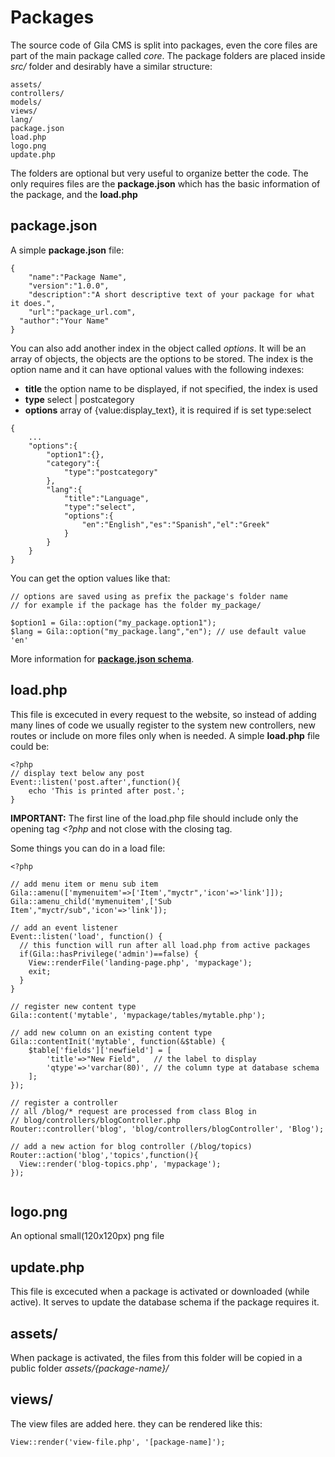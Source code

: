 
# Packages

The source code of Gila CMS is split into packages, even the core files are part of the main package called *core*. The package folders are placed inside *src/* folder and desirably have a similar structure:
```
assets/
controllers/
models/
views/
lang/
package.json
load.php
logo.png
update.php
```

The folders are optional but very useful to organize better the code. The only requires files are the **package.json** which has the basic information of the package, and the **load.php**

## package.json

A simple **package.json** file:
```
{
	"name":"Package Name",
	"version":"1.0.0",
	"description":"A short descriptive text of your package for what it does.",
	"url":"package_url.com",
  "author":"Your Name"
}
```


You can also add another index in the object called *options*. It will be an array of objects, the objects are the options to be stored. The index is the option name and it can have optional values with the following indexes:
- **title**  the option name to be displayed, if not specified, the index is used
- **type**  select | postcategory
- **options** array of {value:display_text}, it is required if is set type:select

```
{
    ...
	"options":{
        "option1":{},
		"category":{
			"type":"postcategory"
		},
		"lang":{
            "title":"Language",
            "type":"select",
			"options":{
				"en":"English","es":"Spanish","el":"Greek"
			}
		}
	}
}

```

You can get the option values like that:
```
// options are saved using as prefix the package's folder name
// for example if the package has the folder my_package/

$option1 = Gila::option("my_package.option1");
$lang = Gila::option("my_package.lang","en"); // use default value 'en'
```
More information for [**package.json schema**](schemas.html##package-json).

## load.php

This file is excecuted in every request to the website, so instead of adding many lines of code we usually register to the system new controllers, new routes or include on more files only when is needed.
A simple **load.php** file could be:
```
<?php
// display text below any post
Event::listen('post.after',function(){
	echo 'This is printed after post.';
}

```
**IMPORTANT:** The first line of the load.php file should include only the opening tag *<?php* and not close with the closing tag.

Some things you can do in a load file:
```
<?php

// add menu item or menu sub item
Gila::amenu(['mymenuitem'=>['Item',"myctr",'icon'=>'link']]);
Gila::amenu_child('mymenuitem',['Sub Item',"myctr/sub",'icon'=>'link']);

// add an event listener
Event::listen('load', function() {
  // this function will run after all load.php from active packages
  if(Gila::hasPrivilege('admin')==false) {
    View::renderFile('landing-page.php', 'mypackage');
    exit;
  }
}

// register new content type
Gila::content('mytable', 'mypackage/tables/mytable.php');

// add new column on an existing content type
Gila::contentInit('mytable', function(&$table) {
    $table['fields']['newfield'] = [
        'title'=>"New Field",   // the label to display
        'qtype'=>'varchar(80)', // the column type at database schema
    ];
});

// register a controller
// all /blog/* request are processed from class Blog in
// blog/controllers/blogController.php
Router::controller('blog', 'blog/controllers/blogController', 'Blog');

// add a new action for blog controller (/blog/topics)
Router::action('blog','topics',function(){
  View::render('blog-topics.php', 'mypackage');
});


```

## logo.png

An optional small(120x120px) png file

## update.php

This file is excecuted when a package is activated or downloaded (while active). It serves to update the database schema if the package requires it.

## assets/

When package is activated, the files from this folder will be copied in a public folder *assets/{package-name}/*

## views/

The view files are added here. they can be rendered like this:
```
View::render('view-file.php', '[package-name]');
```

